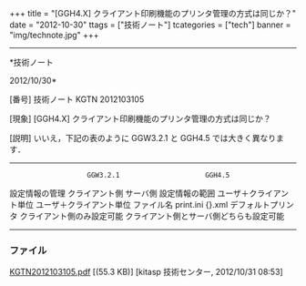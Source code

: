 ﻿+++
title = "[GGH4.X] クライアント印刷機能のプリンタ管理の方式は同じか？"
date = "2012-10-30"
ttags = ["技術ノート"]
tcategories = ["tech"]
banner = "img/technote.jpg"
+++

-----------------------------------------------------------------------------------------------------------------------------

*技術ノート

2012/10/30*


[番号]
技術ノート KGTN 2012103105

[現象]
[GGH4.X] クライアント印刷機能のプリンタ管理の方式は同じか？

[説明]
いいえ，下記の表のように GGW3.2.1 と GGH4.5 では大きく異なります．

  -------------------- ---------------------------- -------------------------------------------------
                       GGW3.2.1                     GGH4.5
  設定情報の管理       クライアント側               サーバ側
  設定情報の範囲       ユーザ＋クライアント単位     ユーザ＋クライアント単位
  ファイル名           print.ini                    <ClientName>{<ClientID>}<PrinterName>.xml
  デフォルトプリンタ   クライアント側のみ設定可能   クライアント側とサーバ側どちらも設定可能
  -------------------- ---------------------------- -------------------------------------------------


### ファイル

 
 


[KGTN2012103105.pdf](http://techreport.kitasp.net/attachments/download/1069/KGTN2012103105.pdf)
 [(55.3 KB)] [kitasp 技術センター, 2012/10/31
08:53]


 


 

